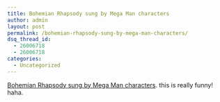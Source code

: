 ```yaml
---
title: Bohemian Rhapsody sung by Mega Man characters
author: admin
layout: post
permalink: /bohemian-rhapsody-sung-by-mega-man-characters/
dsq_thread_id:
  - 26006718
  - 26006718
categories:
  - Uncategorized
---
```

[Bohemian Rhapsody sung by Mega Man characters][1]. this is really funny! haha.

 [1]: http://www.newgrounds.com/portal/view.php?id=131487